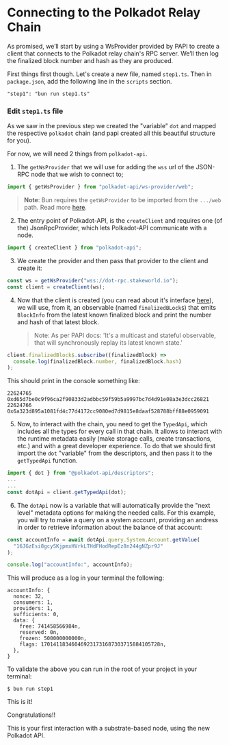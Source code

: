 # Connecting to the Polkadot Relay Chain

As promised, we’ll start by using a WsProvider provided by PAPI to create a client that connects to the Polkadot relay chain's RPC server. We’ll then log the finalized block number and hash as they are produced.

First things first though.
Let's create a new file, named `step1.ts`.
Then in `package.json`, add the following line in the `scripts` section.

```
"step1": "bun run step1.ts"
```

### Edit `step1.ts` file

As we saw in the previous step we created the "variable" `dot` and mapped the respective `polkadot` chain (and papi created all this beautiful structure for you).

For now, we will need 2 things from `polkadot-api`.

1. The `getWsProvider` that we will use for adding the `wss` url of the JSON-RPC node that we wish to connect to;

```js
import { getWsProvider } from "polkadot-api/ws-provider/web";
```

> **Note**: Bun requires the `getWsProvider` to be imported from the `.../web` path. Read more [here](https://papi.how/requirements#bun).

2. The entry point of Polkadot-API, is the `createClient` and requires one (of the) JsonRpcProvider, which lets Polkadot-API communicate with a node.

```js
import { createClient } from "polkadot-api";
```

3. We create the provider and then pass that provider to the client and create it:

```js
const ws = getWsProvider("wss://dot-rpc.stakeworld.io");
const client = createClient(ws);
```

4. Now that the client is created (you can read about it's interface [here](https://papi.how/client#polkadotclient)), we will use, from it, an observable (named `finalizedBLock$`) that emits `BlockInfo` from the latest known finalized block and print the number and hash of that latest block.
   > Note: As per PAPI docs: 'It's a multicast and stateful observable, that will synchronously replay its latest known state.'

```js
client.finalizedBlock$.subscribe((finalizedBlock) =>
  console.log(finalizedBlock.number, finalizedBlock.hash)
);
```

This should print in the console something like:

```shell
22624765 0xd65d7be0c9f96ca2f90833d2adbbc59f59b5a9997bc7d4d91e08a3e3dcc26821
22624766 0x6a323d895a1081fd4c77d4172cc9080ed7d9815e8daaf528788bff88e0959091
```

5. Now, to interact with the chain, you need to get the `TypedApi`, which includes all the types for every call in that chain. It allows to interact with the runtime metadata easily (make storage calls, create transactions, etc.) and with a great developer experience. To do that we should first import the `dot` "variable" from the descriptors, and then pass it to the `getTypedApi` function.

```js
import { dot } from "@polkadot-api/descriptors";
...
...
const dotApi = client.getTypedApi(dot);
```

6. The `dotApi` now is a variable that will automatically provide the "next level" metadata options for making the needed calls. For this example, you will try to make a query on a system account, providing an andress in order to retrieve information about the balance of that account:

```js
const accountInfo = await dotApi.query.System.Account.getValue(
  "16JGzEsi8gcySKjpmxHVrkLTHdFHodRepEz8n244gNZpr9J"
);

console.log("accountInfo:", accountInfo);
```

This will produce as a log in your terminal the following:

```shell
accountInfo: {
  nonce: 32,
  consumers: 1,
  providers: 1,
  sufficients: 0,
  data: {
    free: 741458566984n,
    reserved: 0n,
    frozen: 500000000000n,
    flags: 170141183460469231731687303715884105728n,
  },
}
```

To validate the above you can run in the root of your project in your terminal:

```shell
$ bun run step1
```

This is it!

Congratulations!!

This is your first interaction with a substrate-based node, using the new Polkadot API.
